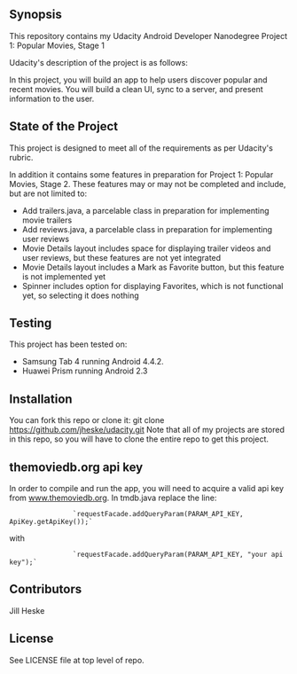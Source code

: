 ## Synopsis

This repository contains my Udacity Android Developer Nanodegree Project 1: Popular Movies, Stage 1

Udacity's description of the project is as follows:

In this project, you will build an app to help users discover popular and recent movies. You will build a clean UI, sync to a server, and present information to the user.

## State of the Project

This project is designed to meet all of the requirements as per Udacity's rubric.  

In addition it contains some features in preparation for Project 1: Popular Movies, Stage 2.  These features may or may not be completed and include, but are not limited to:

* Add trailers.java, a parcelable class in preparation for implementing movie trailers
* Add reviews.java, a parcelable class in preparation for implementing user reviews
* Movie Details layout includes space for displaying trailer videos and user reviews, but these features are not yet integrated
* Movie Details layout includes a Mark as Favorite button, but this feature is not implemented yet
* Spinner includes option for displaying Favorites, which is not functional yet, so selecting it does nothing

## Testing

This project has been tested on:

* Samsung Tab 4 running Android 4.4.2.
* Huawei Prism running Android 2.3
			
## Installation

You can fork this repo or clone it: git clone https://github.com/jheske/udacity.git
Note that all of my projects are stored in this repo, so you will have to clone the entire repo to get this project.

## themoviedb.org api key

In order to compile and run the app, you will need to acquire a valid api key from www.themoviedb.org.  In tmdb.java replace the line:

                    `requestFacade.addQueryParam(PARAM_API_KEY, ApiKey.getApiKey());`

with

                    `requestFacade.addQueryParam(PARAM_API_KEY, "your api key");`


## Contributors

Jill Heske

## License

See LICENSE file at top level of repo.